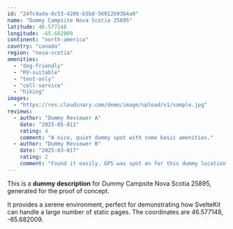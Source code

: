 ```yaml
---
id: "24fc4ada-8c53-4206-b5bd-56012b93b4a0"
name: "Dummy Campsite Nova Scotia 25895"
latitude: 46.577148
longitude: -65.682009
continent: "north-america"
country: "canada"
region: "nova-scotia"
amenities:
  - "dog-friendly"
  - "RV-suitable"
  - "tent-only"
  - "cell-service"
  - "hiking"
images:
  - "https://res.cloudinary.com/demo/image/upload/v1/sample.jpg"
reviews:
  - author: "Dummy Reviewer A"
    date: "2025-05-011"
    rating: 4
    comment: "A nice, quiet dummy spot with some basic amenities."
  - author: "Dummy Reviewer B"
    date: "2025-03-017"
    rating: 2
    comment: "Found it easily. GPS was spot on for this dummy location."
---
```


This is a **dummy description** for Dummy Campsite Nova Scotia 25895, generated for the proof of concept.

It provides a serene environment, perfect for demonstrating how SvelteKit can handle a large number of static pages. The coordinates are 46.577148, -65.682009.
